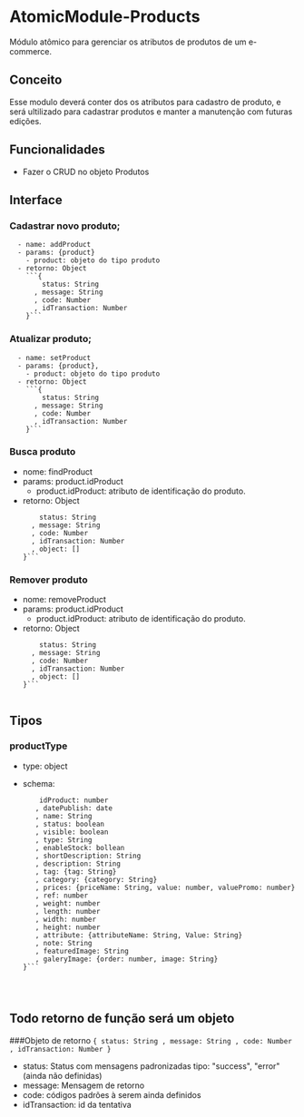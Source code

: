 # AtomicModule-Products

  Módulo atômico para gerenciar os atributos de produtos de um e-commerce.
## Conceito

  Esse modulo deverá conter dos os atributos para cadastro de produto, e será ultilizado para cadastrar produtos e manter a manutenção com futuras edições.

## Funcionalidades

  - Fazer o CRUD no objeto Produtos

## Interface


### Cadastrar novo produto;

      - name: addProduct
      - params: {product}
        - product: objeto do tipo produto
      - retorno: Object
        ```{
            status: String
          , message: String
          , code: Number
          , idTransaction: Number
        }```

### Atualizar produto;

      - name: setProduct
      - params: {product},
        - product: objeto do tipo produto
      - retorno: Object
        ```{
            status: String
          , message: String
          , code: Number
          , idTransaction: Number
        }```

### Busca produto
  - nome: findProduct
  - params: product.idProduct
    - product.idProduct: atributo de identificação do produto.
  - retorno: Object
    ```{
        status: String
      , message: String
      , code: Number
      , idTransaction: Number
      , object: []
    }```

### Remover produto
  - nome: removeProduct
  - params: product.idProduct
    - product.idProduct: atributo de identificação do produto.
  - retorno: Object
    ```{
        status: String
      , message: String
      , code: Number
      , idTransaction: Number
      , object: []
    }```


## Tipos

### productType

  - type: object
  - schema:

    ```{
        idProduct: number
       , datePublish: date
       , name: String
       , status: boolean
       , visible: boolean
       , type: String
       , enableStock: bollean
       , shortDescription: String
       , description: String
       , tag: {tag: String}
       , category: {category: String}
       , prices: {priceName: String, value: number, valuePromo: number}
       , ref: number
       , weight: number
       , length: number
       , width: number
       , height: number
       , attribute: {attributeName: String, Value: String}
       , note: String
       , featuredImage: String
       , galeryImage: {order: number, image: String}
    }```




## Todo retorno de função será um objeto
###Objeto de retorno
    ```{
        status: String
      , message: String
      , code: Number
      , idTransaction: Number
    }```

  - status: Status com mensagens padronizadas tipo: "success", "error" (ainda não definidas)
  - message: Mensagem de retorno
  - code:  códigos padrões à serem ainda definidos
  - idTransaction: id da tentativa
